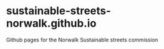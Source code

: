 # sustainable-streets-norwalk.github.io
Github pages for the Norwalk Sustainable streets commission
